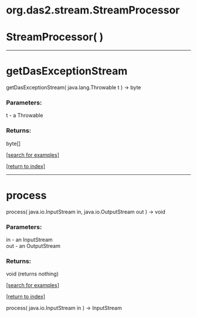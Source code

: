 # org.das2.stream.StreamProcessor



# StreamProcessor( )


***
<a name="getDasExceptionStream"></a>
# getDasExceptionStream
getDasExceptionStream( java.lang.Throwable t ) &rarr; byte



### Parameters:
t - a Throwable

### Returns:
byte[]


<a href="https://github.com/autoplot/dev/search?q=getDasExceptionStream&unscoped_q=getDasExceptionStream">[search for examples]</a>

<a href="https://github.com/autoplot/documentation/blob/master/javadoc/index-all.md">[return to index]</a>

***
<a name="process"></a>
# process
process( java.io.InputStream in, java.io.OutputStream out ) &rarr; void



### Parameters:
in - an InputStream
<br>out - an OutputStream

### Returns:
void (returns nothing)


<a href="https://github.com/autoplot/dev/search?q=process&unscoped_q=process">[search for examples]</a>

<a href="https://github.com/autoplot/documentation/blob/master/javadoc/index-all.md">[return to index]</a>

process( java.io.InputStream in ) &rarr; InputStream<br>
